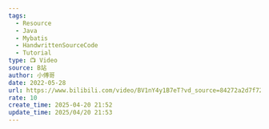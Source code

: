 ```yaml
---
tags:
  - Resource
  - Java
  - Mybatis
  - HandwrittenSourceCode
  - Tutorial
type: 📺 Video
source: B站
author: 小傅哥
date: 2022-05-28
url: https://www.bilibili.com/video/BV1nY4y1B7eT?vd_source=84272a2d7f72158b38778819be5bc6ad
rate: 10
create_time: 2025-04-20 21:52
update_time: 2025/04/20 21:53
---
```

